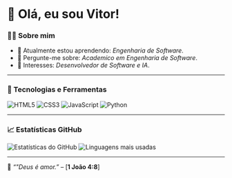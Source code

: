 
# 👋 Olá, eu sou Vitor!

### 👨‍💻 Sobre mim
- 🌱 Atualmente estou aprendendo: *Engenharia de Software*.
- 💬 Pergunte-me sobre: *Academico em Engenharia de Software*.
- 🌟 Interesses: *Desenvolvedor de Software e IA*.

---

### 🚀 Tecnologias e Ferramentas
![HTML5](https://img.shields.io/badge/-HTML5-E34F26?logo=html5&logoColor=white&style=flat)
![CSS3](https://img.shields.io/badge/-CSS3-1572B6?logo=css3&logoColor=white&style=flat)
![JavaScript](https://img.shields.io/badge/-JavaScript-F7DF1E?logo=javascript&logoColor=black&style=flat)
![Python](https://img.shields.io/badge/-Python-3776AB?logo=python&logoColor=white&style=flat)

---

### 📈 Estatísticas GitHub
![Estatísticas do GitHub](https://github-readme-stats.vercel.app/api?username=VitorRLK1&show_icons=true&theme=dark)
![Linguagens mais usadas](https://github-readme-stats.vercel.app/api/top-langs/?username=VitorRLK1&layout=compact&theme=dark)

---

🌟 _“"Deus é amor.”_ – [**1 João 4:8**]
